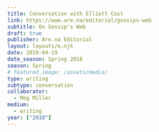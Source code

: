 ```yaml
---
title: Conversation with Elliott Cost
link: https://www.are.na/editorial/gossips-web
subtitle: On Gossip's Web
draft: true
publisher: Are.na Editorial
layout: layouts/e.njk
date: 2018-04-19
date_season: Spring 2018
season: Spring
# featured_image: /assets/media/
type: writing
subtype: conversation
collaborator:
  - Meg Miller
medium:
  - writing
year: ["2018"]
---
```

